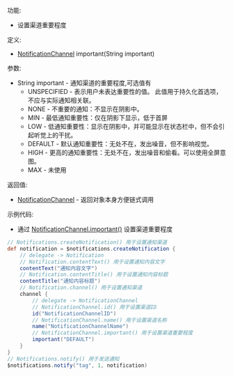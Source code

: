 功能:

+ 设置渠道重要程度

定义:

+ [NotificationChannel](/API/Notification/NotificationChannel/README.md) important(String important)

参数:

+ String important - 通知渠道的重要程度,可选值有
    + UNSPECIFIED - 表示用户未表达重要性的值。 此值用于持久化首选项，不应与实际通知相关联。
    + NONE - 不重要的通知：不显示在阴影中。
    + MIN - 最低通知重要性：仅在阴影下显示，低于首屏
    + LOW - 低通知重要性：显示在阴影中，并可能显示在状态栏中，但不会引起听觉上的干扰。
    + DEFAULT - 默认通知重要性：无处不在，发出噪音，但不影响视觉。
    + HIGH - 更高的通知重要性：无处不在，发出噪音和偷看。可以使用全屏意图。
    + MAX - 未使用

返回值:

+ [NotificationChannel](/API/Notification/NotificationChannel/README.md) - 返回对象本身方便链式调用

示例代码:

+ 通过 [NotificationChannel.important()](/API/Notification/NotificationChannel/README.md?id=important)
  设置渠道重要程度

```groovy
// Notifications.createNotification() 用于设置通知渠道
def notification = $notifications.createNotification {
    // delegate -> Notification
    // Notification.contentText() 用于设置通知内容文字
    contentText("通知内容文字")
    // Notification.contentTitle() 用于设置通知内容标题
    contentTitle("通知内容标题")
    // Notification.channel() 用于设置通知渠道
    channel {
        // delegate -> NotificationChannel
        // NotificationChannel.id() 用于设置渠道ID
        id("NotificationChannelID")
        // NotificationChannel.name() 用于设置渠道名称
        name("NotificationChannelName")
        // NotificationChannel.important() 用于设置渠道重要程度
        important("DEFAULT")
    }
}
// Notifications.notify() 用于发送通知
$notifications.notify("tag", 1, notification)
```